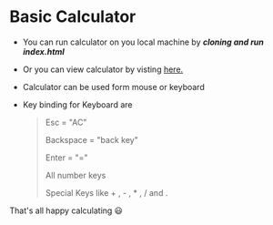# Basic Calculator
- You can run calculator on you local machine by ***cloning and run index.html***
- Or you can view calculator by visting [here.](https://iamrahul-1.github.io/calc/)
- Calculator can be used form mouse or keyboard
- Key binding for Keyboard are
  
    > Esc = "AC"
    > 
    > Backspace = "back key"
    >
    > Enter = "="
    >
    > All number keys
    >
    > Special Keys like + , - , * , / and .
    
That's all happy calculating 😃
